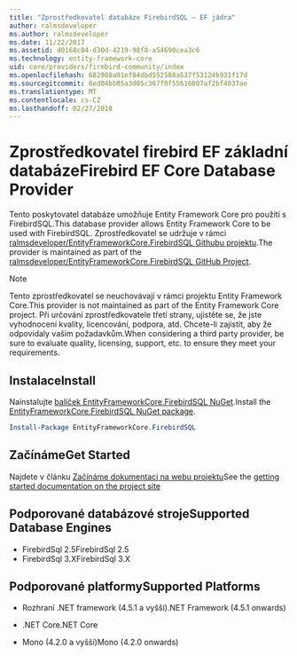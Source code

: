 ```yaml
---
title: "Zprostředkovatel databáze FirebirdSQL – EF jádra"
author: ralmsdeveloper
ms.author: ralmsdeveloper
ms.date: 11/22/2017
ms.assetid: d0168c04-d30d-4219-98f8-a54690cea3c6
ms.technology: entity-framework-core
uid: core/providers/firebird-community/index
ms.openlocfilehash: 682988a91ef04dbd552588a537f53124b931f17d
ms.sourcegitcommit: 6ed04bb05a3d05c367f0f55616807af2bf4037ae
ms.translationtype: MT
ms.contentlocale: cs-CZ
ms.lasthandoff: 02/27/2018
---
```

# <a name="firebird-ef-core-database-provider"></a><span data-ttu-id="ad4e5-102">Zprostředkovatel firebird EF základní databáze</span><span class="sxs-lookup"><span data-stu-id="ad4e5-102">Firebird EF Core Database Provider</span></span>

<span data-ttu-id="ad4e5-103">Tento poskytovatel databáze umožňuje Entity Framework Core pro použití s FirebirdSQL.</span><span class="sxs-lookup"><span data-stu-id="ad4e5-103">This database provider allows Entity Framework Core to be used with FirebirdSQL.</span></span> <span data-ttu-id="ad4e5-104">Zprostředkovatel se udržuje v rámci [ralmsdeveloper/EntityFrameworkCore.FirebirdSQL Githubu projektu](https://github.com/ralmsdeveloper/EntityFrameworkCore.FirebirdSQL).</span><span class="sxs-lookup"><span data-stu-id="ad4e5-104">The provider is maintained as part of the [ralmsdeveloper/EntityFrameworkCore.FirebirdSQL GitHub Project](https://github.com/ralmsdeveloper/EntityFrameworkCore.FirebirdSQL).</span></span>

> [!NOTE]  
>
> <span data-ttu-id="ad4e5-105">Tento zprostředkovatel se neuchovávají v rámci projektu Entity Framework Core.</span><span class="sxs-lookup"><span data-stu-id="ad4e5-105">This provider is not maintained as part of the Entity Framework Core project.</span></span> <span data-ttu-id="ad4e5-106">Při určování zprostředkovatele třetí strany, ujistěte se, že jste vyhodnocení kvality, licencování, podpora, atd. Chcete-li zajistit, aby že odpovídaly vašim požadavkům.</span><span class="sxs-lookup"><span data-stu-id="ad4e5-106">When considering a third party provider, be sure to evaluate quality, licensing, support, etc. to ensure they meet your requirements.</span></span>

## <a name="install"></a><span data-ttu-id="ad4e5-107">Instalace</span><span class="sxs-lookup"><span data-stu-id="ad4e5-107">Install</span></span>

<span data-ttu-id="ad4e5-108">Nainstalujte [balíček EntityFrameworkCore.FirebirdSQL NuGet](https://www.nuget.org/packages/EntityFrameworkCore.FirebirdSQL).</span><span class="sxs-lookup"><span data-stu-id="ad4e5-108">Install the [EntityFrameworkCore.FirebirdSQL NuGet package](https://www.nuget.org/packages/EntityFrameworkCore.FirebirdSQL).</span></span>

``` powershell
Install-Package EntityFrameworkCore.FirebirdSQL
```

## <a name="get-started"></a><span data-ttu-id="ad4e5-109">Začínáme</span><span class="sxs-lookup"><span data-stu-id="ad4e5-109">Get Started</span></span>

<span data-ttu-id="ad4e5-110">Najdete v článku [Začínáme dokumentaci na webu projektu](https://github.com/ralmsdeveloper/EntityFrameworkCore.FirebirdSQL/wiki)</span><span class="sxs-lookup"><span data-stu-id="ad4e5-110">See the [getting started documentation on the project site](https://github.com/ralmsdeveloper/EntityFrameworkCore.FirebirdSQL/wiki)</span></span>

## <a name="supported-database-engines"></a><span data-ttu-id="ad4e5-111">Podporované databázové stroje</span><span class="sxs-lookup"><span data-stu-id="ad4e5-111">Supported Database Engines</span></span>

* <span data-ttu-id="ad4e5-112">FirebirdSql 2.5</span><span class="sxs-lookup"><span data-stu-id="ad4e5-112">FirebirdSql 2.5</span></span>
* <span data-ttu-id="ad4e5-113">FirebirdSql 3.X</span><span class="sxs-lookup"><span data-stu-id="ad4e5-113">FirebirdSql 3.X</span></span>

## <a name="supported-platforms"></a><span data-ttu-id="ad4e5-114">Podporované platformy</span><span class="sxs-lookup"><span data-stu-id="ad4e5-114">Supported Platforms</span></span>

* <span data-ttu-id="ad4e5-115">Rozhraní .NET framework (4.5.1 a vyšší)</span><span class="sxs-lookup"><span data-stu-id="ad4e5-115">.NET Framework (4.5.1 onwards)</span></span>

* <span data-ttu-id="ad4e5-116">.NET Core</span><span class="sxs-lookup"><span data-stu-id="ad4e5-116">.NET Core</span></span>

* <span data-ttu-id="ad4e5-117">Mono (4.2.0 a vyšší)</span><span class="sxs-lookup"><span data-stu-id="ad4e5-117">Mono (4.2.0 onwards)</span></span>
